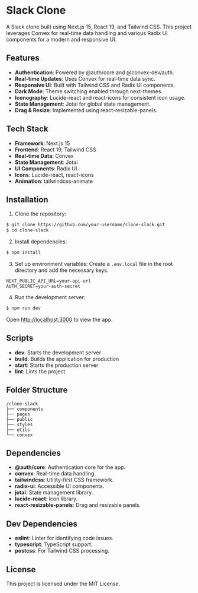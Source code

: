 # Slack Clone

A Slack clone built using Next.js 15, React 19, and Tailwind CSS. This project leverages Convex for real-time data handling and various Radix UI components for a modern and responsive UI.

## Features
- **Authentication**: Powered by @auth/core and @convex-dev/auth.
- **Real-time Updates**: Uses Convex for real-time data sync.
- **Responsive UI**: Built with Tailwind CSS and Radix UI components.
- **Dark Mode**: Theme switching enabled through next-themes.
- **Iconography**: Lucide-react and react-icons for consistent icon usage.
- **State Management**: Jotai for global state management.
- **Drag & Resize**: Implemented using react-resizable-panels.

## Tech Stack
- **Framework**: Next.js 15
- **Frontend**: React 19, Tailwind CSS
- **Real-time Data**: Convex
- **State Management**: Jotai
- **UI Components**: Radix UI
- **Icons**: Lucide-react, react-icons
- **Animation**: tailwindcss-animate

## Installation

1. Clone the repository:
```bash
$ git clone https://github.com/your-username/clone-slack.git
$ cd clone-slack
```

2. Install dependencies:
```bash
$ npm install
```

3. Set up environment variables:
Create a `.env.local` file in the root directory and add the necessary keys.
```env
NEXT_PUBLIC_API_URL=your-api-url
AUTH_SECRET=your-auth-secret
```

4. Run the development server:
```bash
$ npm run dev
```

Open [http://localhost:3000](http://localhost:3000) to view the app.

## Scripts
- **dev**: Starts the development server
- **build**: Builds the application for production
- **start**: Starts the production server
- **lint**: Lints the project

## Folder Structure
```
/clone-slack
├── components
├── pages
├── public
├── styles
├── utils
└── convex
```

## Dependencies
- **@auth/core**: Authentication core for the app.
- **convex**: Real-time data handling.
- **tailwindcss**: Utility-first CSS framework.
- **radix-ui**: Accessible UI components.
- **jotai**: State management library.
- **lucide-react**: Icon library.
- **react-resizable-panels**: Drag and resizable panels.

## Dev Dependencies
- **eslint**: Linter for identifying code issues.
- **typescript**: TypeScript support.
- **postcss**: For Tailwind CSS processing.

## License
This project is licensed under the MIT License.

